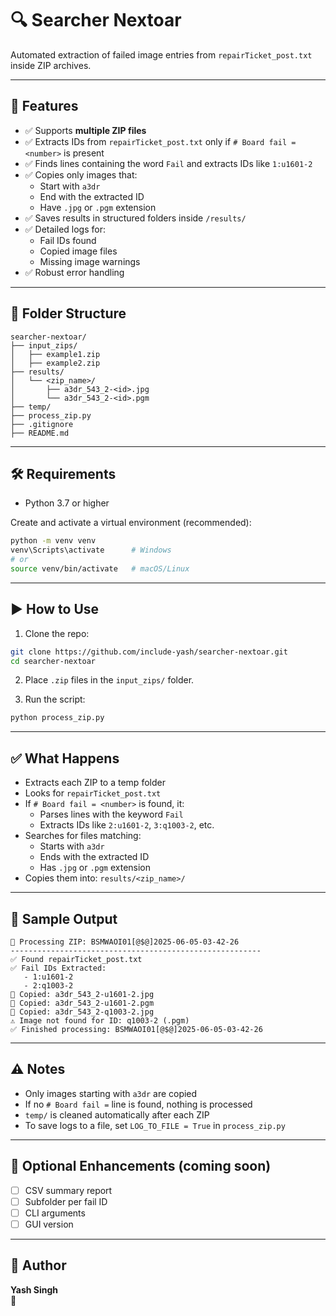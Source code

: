 # 🔍 Searcher Nextoar

Automated extraction of failed image entries from `repairTicket_post.txt` inside ZIP archives.

---

## 🚀 Features

- ✅ Supports **multiple ZIP files**
- ✅ Extracts IDs from `repairTicket_post.txt` only if `# Board fail = <number>` is present
- ✅ Finds lines containing the word `Fail` and extracts IDs like `1:u1601-2`
- ✅ Copies only images that:
  - Start with `a3dr`
  - End with the extracted ID
  - Have `.jpg` or `.pgm` extension
- ✅ Saves results in structured folders inside `/results/`
- ✅ Detailed logs for:
  - Fail IDs found
  - Copied image files
  - Missing image warnings
- ✅ Robust error handling

---

## 📁 Folder Structure

```
searcher-nextoar/
├── input_zips/
│   ├── example1.zip
│   ├── example2.zip
├── results/
│   └── <zip_name>/
│       ├── a3dr_543_2-<id>.jpg
│       └── a3dr_543_2-<id>.pgm
├── temp/
├── process_zip.py
├── .gitignore
├── README.md
```

---

## 🛠️ Requirements

- Python 3.7 or higher

Create and activate a virtual environment (recommended):

```bash
python -m venv venv
venv\Scripts\activate      # Windows
# or
source venv/bin/activate   # macOS/Linux
```

---

## ▶️ How to Use

1. Clone the repo:

```bash
git clone https://github.com/include-yash/searcher-nextoar.git
cd searcher-nextoar
```

2. Place `.zip` files in the `input_zips/` folder.

3. Run the script:

```bash
python process_zip.py
```

---

## ✅ What Happens

* Extracts each ZIP to a temp folder
* Looks for `repairTicket_post.txt`
* If `# Board fail = <number>` is found, it:
  * Parses lines with the keyword `Fail`
  * Extracts IDs like `2:u1601-2`, `3:q1003-2`, etc.
* Searches for files matching:
  * Starts with `a3dr`
  * Ends with the extracted ID
  * Has `.jpg` or `.pgm` extension
* Copies them into: `results/<zip_name>/`

---

## 🧾 Sample Output

```
🔄 Processing ZIP: BSMWAOI01[@$@]2025-06-05-03-42-26
--------------------------------------------------------
✅ Found repairTicket_post.txt
✅ Fail IDs Extracted:
   - 1:u1601-2
   - 2:q1003-2
📁 Copied: a3dr_543_2-u1601-2.jpg
📁 Copied: a3dr_543_2-u1601-2.pgm
📁 Copied: a3dr_543_2-q1003-2.jpg
⚠️ Image not found for ID: q1003-2 (.pgm)
✅ Finished processing: BSMWAOI01[@$@]2025-06-05-03-42-26
```

---

## ⚠️ Notes

* Only images starting with `a3dr` are copied
* If no `# Board fail =` line is found, nothing is processed
* `temp/` is cleaned automatically after each ZIP
* To save logs to a file, set `LOG_TO_FILE = True` in `process_zip.py`

---

## 📌 Optional Enhancements (coming soon)

* [ ] CSV summary report
* [ ] Subfolder per fail ID
* [ ] CLI arguments
* [ ] GUI version

---

## 👤 Author

**Yash Singh**  
📧